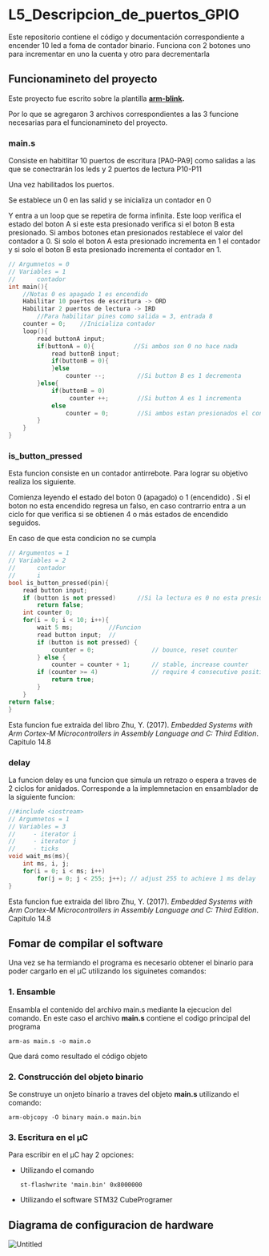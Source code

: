 # L5_Descripcion_de_puertos_GPIO
Este repositorio contiene el código y documentación correspondiente a encender 10 led a foma de contador binario. Funciona con 2 botones uno para incrementar en uno la cuenta y otro para decrementarla

## Funcionamineto del proyecto

Este proyecto fue escrito sobre la plantilla **[arm-blink](https://github.com/Ryuuba/arm-blink).** 

Por lo que se agregaron 3 archivos correspondientes a las 3 funcione necesarias para el funcionamineto del proyecto.

### main.s

Consiste en habitlitar 10 puertos de escritura [PA0-PA9] como salidas a las que se conectrarán los leds y 2 puertos de lectura P10-P11

Una vez habilitados los puertos.

Se establece un 0 en las salid y se inicializa un contador en 0 

Y entra a un loop que se repetira de forma infinita. Este loop verifica el estado del boton A si este esta presionado verifica si el boton B esta presionado. Si ambos botones etan presionados restablece el valor del contador a 0. Si solo el boton A esta presionado incrementa en 1 el contador y si solo el boton B esta presionado incrementa el contador en 1.

```cpp
// Argumnetos = 0
// Variables = 1    
//      contador
int main(){
    //Notas 0 es apagado 1 es encendido 
    Habilitar 10 puertos de escritura -> ORD
    Habilitar 2 puertos de lectura -> IRD
        //Para habilitar pines como salida = 3, entrada 8
    counter = 0;    //Inicializa contador 
    loop(){
        read buttonA input;
        if(buttonA = 0){           //Si ambos son 0 no hace nada
            read buttonB input;
            if(buttonB = 0){
            }else
                counter --;         //Si button B es 1 decrementa
        }else{
            if(buttonB = 0)
                 counter ++;        //Si button A es 1 incrementa
            else
                counter = 0;        //Si ambos estan presionados el contador reinicia 
        }     
    }
}
```

### is_button_pressed

Esta funcion consiste en un contador antirrebote. Para lograr su objetivo realiza los siguiente.

Comienza leyendo el estado del boton 0 (apagado) o 1 (encendido) . Si el boton no esta encendido regresa un falso, en caso contrarrio entra a un ciclo for que verifica si se obtienen 4 o más estados de encendido seguidos.

En caso de que esta condicion no se cumpla

```cpp
// Argumentos = 1
// Variables = 2
//      contador
//      i
bool is_button_pressed(pin){
    read button input;
    if (button is not pressed)      //Si la lectura es 0 no esta presionado
        return false;
    int counter 0;
    for(i = 0; i < 10; i++){
        wait 5 ms;          //Funcion
        read button input;  //
        if (button is not pressed) {
            counter = 0;                // bounce, reset counter
        } else {
            counter = counter + 1;      // stable, increase counter
        if (counter >= 4)               // require 4 consecutive positive readings
            return true;
        }
    }
return false;
}
```

Esta funcion fue extraida del libro Zhu, Y. (2017). *Embedded Systems with Arm Cortex-M Microcontrollers in Assembly Language and C: Third Edition*. Capitulo 14.8

### delay

La funcion delay es una funcion que simula un retrazo o espera a traves de 2 ciclos for anidados. Corresponde a la implemnetacion en ensamblador de la siguiente funcion:

```cpp
//#include <iostream>
// Argumnetos = 1
// Variables = 3
//     - iterator i
//     - iterator j
//     - ticks
void wait_ms(ms){
    int ms, i, j;
    for(i = 0; i < ms; i++)
        for(j = 0; j < 255; j++); // adjust 255 to achieve 1 ms delay
}
```

Esta funcion fue extraida del libro Zhu, Y. (2017). *Embedded Systems with Arm Cortex-M Microcontrollers in Assembly Language and C: Third Edition*. Capitulo 14.8

## Fomar de compilar el software

Una vez se ha termiando el programa es necesario obtener el binario para poder cargarlo en el µC utilizando los siguinetes comandos:

### 1. Ensamble

Ensambla el contenido del archivo main.s mediante la ejecucion del comando. En este caso el archivo **main.s** contiene el codigo principal del programa

`arm-as main.s -o main.o`

Que dará como resultado el código objeto

### 2. Construcción del objeto binario

Se construye un onjeto binario a traves del objeto **main.s** utilizando el comando:

`arm-objcopy -O binary main.o main.bin`

### 3. Escritura en el µC

Para escribir en el µC hay 2 opciones:

- Utilizando el comando
    
    `st-flashwrite 'main.bin' 0x8000000`
    
- Utilizando el software STM32 CubeProgramer

## Diagrama de configuracion de hardware

![Untitled](L5_Descripcion_de_puertos_GPIO%208fe019e28aad4edc9122462229408efb/Untitled.png)
